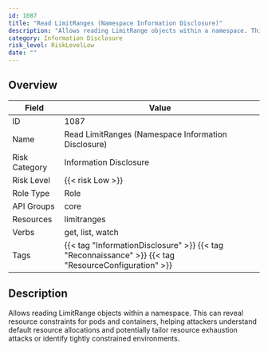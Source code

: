 ```yaml
---
id: 1087
title: "Read LimitRanges (Namespace Information Disclosure)"
description: "Allows reading LimitRange objects within a namespace. This can reveal resource constraints for pods and containers, helping attackers understand default resource allocations and potentially tailor resource exhaustion attacks or identify tightly constrained environments."
category: Information Disclosure
risk_level: RiskLevelLow
date: ""
---
```


## Overview

| Field         | Value                                                                                                |
| ------------- | ---------------------------------------------------------------------------------------------------- |
| ID            | 1087                                                                                                 |
| Name          | Read LimitRanges (Namespace Information Disclosure)                                                  |
| Risk Category | Information Disclosure                                                                               |
| Risk Level    | {{< risk Low >}}                                                                                     |
| Role Type     | Role                                                                                                 |
| API Groups    | core                                                                                                 |
| Resources     | limitranges                                                                                          |
| Verbs         | get, list, watch                                                                                     |
| Tags          | {{< tag "InformationDisclosure" >}} {{< tag "Reconnaissance" >}} {{< tag "ResourceConfiguration" >}} |

## Description

Allows reading LimitRange objects within a namespace. This can reveal resource constraints for pods and containers, helping attackers understand default resource allocations and potentially tailor resource exhaustion attacks or identify tightly constrained environments.
